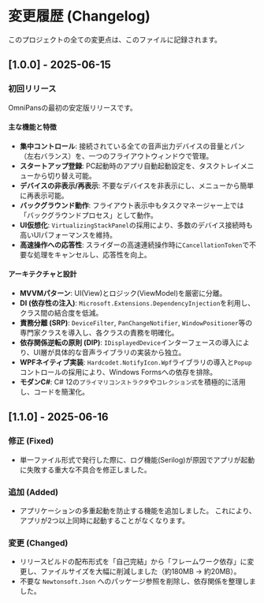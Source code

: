 # 変更履歴 (Changelog)

このプロジェクトの全ての変更点は、このファイルに記録されます。

## [1.0.0] - 2025-06-15

### 初回リリース

OmniPansの最初の安定版リリースです。

#### 主な機能と特徴

- **集中コントロール**: 接続されている全ての音声出力デバイスの音量とパン（左右バランス）を、一つのフライアウトウィンドウで管理。
- **スタートアップ登録**: PC起動時のアプリ自動起動設定を、タスクトレイメニューから切り替え可能。
- **デバイスの非表示/再表示**: 不要なデバイスを非表示にし、メニューから簡単に再表示可能。
- **バックグラウンド動作**: フライアウト表示中もタスクマネージャー上では「バックグラウンドプロセス」として動作。
- **UI仮想化**: `VirtualizingStackPanel`の採用により、多数のデバイス接続時も高いUIパフォーマンスを維持。
- **高速操作への応答性**: スライダーの高速連続操作時に`CancellationToken`で不要な処理をキャンセルし、応答性を向上。

#### アーキテクチャと設計
- **MVVMパターン**: UI(View)とロジック(ViewModel)を厳密に分離。
- **DI (依存性の注入)**: `Microsoft.Extensions.DependencyInjection`を利用し、クラス間の結合度を低減。
- **責務分離 (SRP)**: `DeviceFilter`, `PanChangeNotifier`, `WindowPositioner`等の専門家クラスを導入し、各クラスの責務を明確化。
- **依存関係逆転の原則 (DIP)**: `IDisplayedDevice`インターフェースの導入により、UI層が具体的な音声ライブラリの実装から独立。
- **WPFネイティブ実装**: `Hardcodet.NotifyIcon.Wpf`ライブラリの導入と`Popup`コントロールの採用により、Windows Formsへの依存を排除。
- **モダンC#**: C# 12の`プライマリコンストラクタ`や`コレクション式`を積極的に活用し、コードを簡潔化。


## [1.1.0] - 2025-06-16

### 修正 (Fixed)
- 単一ファイル形式で発行した際に、ログ機能(Serilog)が原因でアプリが起動に失敗する重大な不具合を修正しました。

### 追加 (Added)
- アプリケーションの多重起動を防止する機能を追加しました。  これにより、アプリが2つ以上同時に起動することがなくなります。

### 変更 (Changed)
- リリースビルドの配布形式を「自己完結」から「フレームワーク依存」に変更し、ファイルサイズを大幅に削減しました（約180MB → 約20MB）。
- 不要な `Newtonsoft.Json` へのパッケージ参照を削除し、依存関係を整理しました。 
